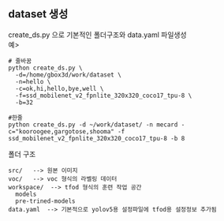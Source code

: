 ## dataset 생성

create_ds.py 으로 기본적인 폴더구조와 data.yaml 파일생성   
예>
```
# 줄바꿈
python create_ds.py \
  -d=/home/gbox3d/work/dataset \
  -n=hello \
  -c=ok,hi,hello,bye,well \
  -f=ssd_mobilenet_v2_fpnlite_320x320_coco17_tpu-8 \
  -b=32

#한줄
python create_ds.py -d ~/work/dataset/ -n mecard -c="kooroogee,gargotose,shooma" -f ssd_mobilenet_v2_fpnlite_320x320_coco17_tpu-8 -b 8

```

폴더 구조  
```
src/   --> 원본 이미지
voc/   --> voc 형식의 라벨링 데이터
workspace/  --> tfod 형식의 훈련 작업 공간
  models
  pre-trined-models
data.yaml  --> 기본적으로 yolov5용 설정파일에 tfod용 설정정보 추가됨
```
